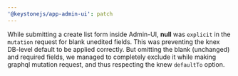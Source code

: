 ```yaml
---
'@keystonejs/app-admin-ui': patch
---
```


While submitting a create list form inside Admin-UI, **null** was `explicit` in the `mutation` request for blank unedited fields. 
This was preventing the knex DB-level default to be applied correctly. 
But omitting the blank (unchanged) and required fields, we managed to completely exclude it while making graphql mutation request, and thus respecting the knew `defaultTo` option.
